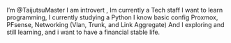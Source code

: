 I’m @TaijutsuMaster 
I am introvert ,  Im currently a Tech staff 
I want to learn programming, I currently studying a Python
I know basic config Proxmox, PFsense, Networking (Vlan, Trunk, and Link Aggregate)
And I exploring and still learning, and i want to have a financial stable life.



<!---
TaijutsuMaster/TaijutsuMaster is a ✨ special ✨ repository because its `README.md` (this file) appears on your GitHub profile.
You can click the Preview link to take a look at your changes.
--->
